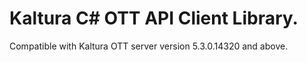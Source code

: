 # Kaltura C# OTT API Client Library.
Compatible with Kaltura OTT server version 5.3.0.14320 and above.
